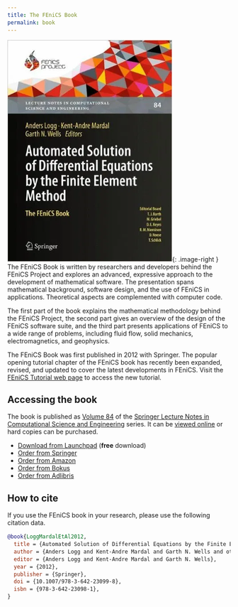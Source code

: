 ```yaml
---
title: The FEniCS Book
permalink: book
---
```


![The FEniCS book](/assets/img/docs/book.png){: .image-right }
The FEniCS Book is written by researchers and developers behind the FEniCS Project and 
explores an advanced, expressive approach to the development of mathematical software. The 
presentation spans mathematical background, software design, and the use of FEniCS in 
applications. Theoretical aspects are complemented with computer code.

The first part of the book explains the mathematical methodology behind the FEniCS Project, 
the second part gives an overview of the design of the FEniCS software suite, and the third 
part presents applications of FEniCS to a wide range of problems, including fluid flow, solid 
mechanics, electromagnetics, and geophysics.

The FEniCS Book was first published in 2012 with Springer. The popular opening tutorial 
chapter of the FEniCS book has recently been expanded, revised, and updated to cover the 
latest developments in FEniCS. Visit the
[FEniCS Tutorial web page](../documentation/tutorial.md)
to access the new tutorial.

## Accessing the book

The book is published as [Volume 84](http://www.springer.com/mathematics/computational+science+%26+engineering/book/978-3-642-23098-1) of the
[Springer Lecture Notes in Computational Science and Engineering](http://www.springer.com/series/3527)
series. It can be [viewed online](http://dx.doi.org/10.1007/978-3-642-23099-8) or hard copies can be purchased.

- [Download from Launchpad](http://launchpad.net/fenics-book/trunk/final/+download/fenics-book-2011-10-27-final.pdf) (**free** download)
- [Order from Springer](http://www.springer.com/mathematics/computational+science+%26+engineering/book/978-3-642-23098-1)
- [Order from Amazon](http://www.amazon.com/Automated-Solution-Differential-Equations-Element/dp/3642230989/)
- [Order from Bokus](http://www.bokus.com/bok/9783642230981/automated-solution-of-differential-equations-by-the-finite-element-method/)
- [Order from Adlibris](http://www.adlibris.com/se/product.aspx?isbn=3642230989)

## How to cite

If you use the FEniCS book in your research, please use the following citation data.

```bibtex
@book{LoggMardalEtAl2012,
  title = {Automated Solution of Differential Equations by the Finite Element Method},
  author = {Anders Logg and Kent-Andre Mardal and Garth N. Wells and others},
  editor = {Anders Logg and Kent-Andre Mardal and Garth N. Wells},
  year = {2012},
  publisher = {Springer},
  doi = {10.1007/978-3-642-23099-8},
  isbn = {978-3-642-23098-1},
}
```
